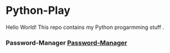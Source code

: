 # Python-Play
Hello World! 
This repo contains my Python progarmming stuff .

### Password-Manager [Password-Manager](https://github.com/siAyush/Python-Play/tree/master/Password-manger)

